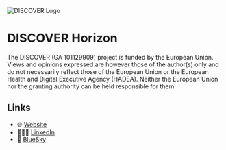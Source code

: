 ![DISCOVER Logo](https://i.imgur.com/CrfEEmW.png)

# DISCOVER Horizon

The DISCOVER (GA 101129909) project is funded by the European Union. Views and opinions expressed are however those of the author(s) only and do not necessarily reflect those of the European Union or the European Health and Digital Executive Agency (HADEA). Neither the European Union nor the granting authority can be held responsible for them.


## Links

- 🌐 [Website](https://discover-horizon.eu/)
- 🧑‍🧑‍🧒 [LinkedIn](https://www.linkedin.com/company/discover-horizon-project/posts/?feedView=all)
- 🦋 [BlueSky](https://bsky.app/profile/discoverhorizon.bsky.social)
